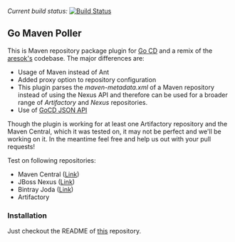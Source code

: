 *Current build status:* [![Build Status](https://travis-ci.org/1and1/go-maven-poller.svg)](https://travis-ci.org/1and1/go-maven-poller)

## Go Maven Poller

This is Maven repository package plugin for [Go CD](http://www.go.cd/) and a remix of the [aresok's](https://github.com/aresok/go-maven-poller) codebase. The major differences are:

* Usage of Maven instead of Ant
* Added proxy option to repository configuration
* This plugin parses the *maven-metadata.xml* of a Maven repository instead of using the Nexus API and therefore can be used for a broader range of *Artifactory* and *Nexus* repositories. 
* Use of [GoCD JSON API](http://www.go.cd/documentation/developer/writing_go_plugins/package_material/json_message_based_package_material_extension.html)

Though the plugin is working for at least one Artifactory repository and the Maven Central, which it was tested on, it may not be perfect and we'll be working on it. In the meantime feel free and help us out with your pull requests!

Test on following repositories:

* Maven Central ([Link](https://repo1.maven.org/maven2/))
* JBoss Nexus ([Link](https://repository.jboss.org/nexus/content/repositories/))
* Bintray Joda ([Link](http://dl.bintray.com/jodastephen/maven/))
* Artifactory


### Installation
Just checkout the README of [this](https://github.com/aresok/go-maven-poller) repository.
